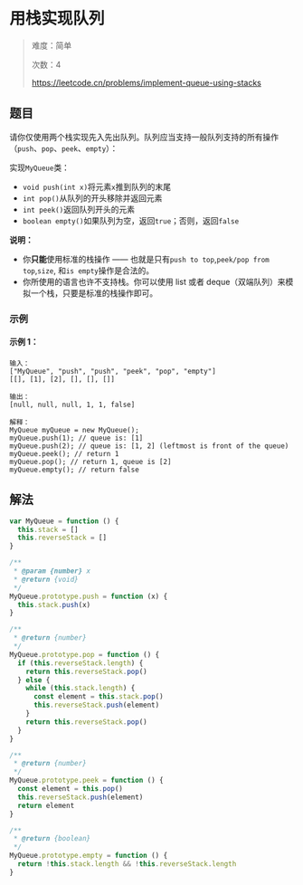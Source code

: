 # 用栈实现队列

> 难度：简单
>
> 次数：4
>
> https://leetcode.cn/problems/implement-queue-using-stacks

## 题目

请你仅使用两个栈实现先入先出队列。队列应当支持一般队列支持的所有操作（`push`、`pop`、`peek`、`empty`）：

实现`MyQueue`类：

- `void push(int x)`将元素`x`推到队列的末尾
- `int pop()`从队列的开头移除并返回元素
- `int peek()`返回队列开头的元素
- `boolean empty()`如果队列为空，返回`true`；否则，返回`false`

**说明：**

- 你**只能**使用标准的栈操作 —— 也就是只有`push to top`,`peek/pop from top`,`size`, 和`is empty`操作是合法的。
- 你所使用的语言也许不支持栈。你可以使用 list 或者 deque（双端队列）来模拟一个栈，只要是标准的栈操作即可。

### 示例

#### 示例 1：

```
输入：
["MyQueue", "push", "push", "peek", "pop", "empty"]
[[], [1], [2], [], [], []]

输出：
[null, null, null, 1, 1, false]

解释：
MyQueue myQueue = new MyQueue();
myQueue.push(1); // queue is: [1]
myQueue.push(2); // queue is: [1, 2] (leftmost is front of the queue)
myQueue.peek(); // return 1
myQueue.pop(); // return 1, queue is [2]
myQueue.empty(); // return false
```

## 解法

```javascript
var MyQueue = function () {
  this.stack = []
  this.reverseStack = []
}

/**
 * @param {number} x
 * @return {void}
 */
MyQueue.prototype.push = function (x) {
  this.stack.push(x)
}

/**
 * @return {number}
 */
MyQueue.prototype.pop = function () {
  if (this.reverseStack.length) {
    return this.reverseStack.pop()
  } else {
    while (this.stack.length) {
      const element = this.stack.pop()
      this.reverseStack.push(element)
    }
    return this.reverseStack.pop()
  }
}

/**
 * @return {number}
 */
MyQueue.prototype.peek = function () {
  const element = this.pop()
  this.reverseStack.push(element)
  return element
}

/**
 * @return {boolean}
 */
MyQueue.prototype.empty = function () {
  return !this.stack.length && !this.reverseStack.length
}
```
